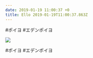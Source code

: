 ```yaml
---
date: 2019-01-19 11:00:37 +0
title: Ello 2019-01-19T11:00:37.863Z
---
```

#ポイヨ #エデンポイヨ


![](https://assets0.ello.co/uploads/asset/attachment/8900287/ello-optimized-69e6626f.jpg)

#ポイヨ #エデンポイヨ



